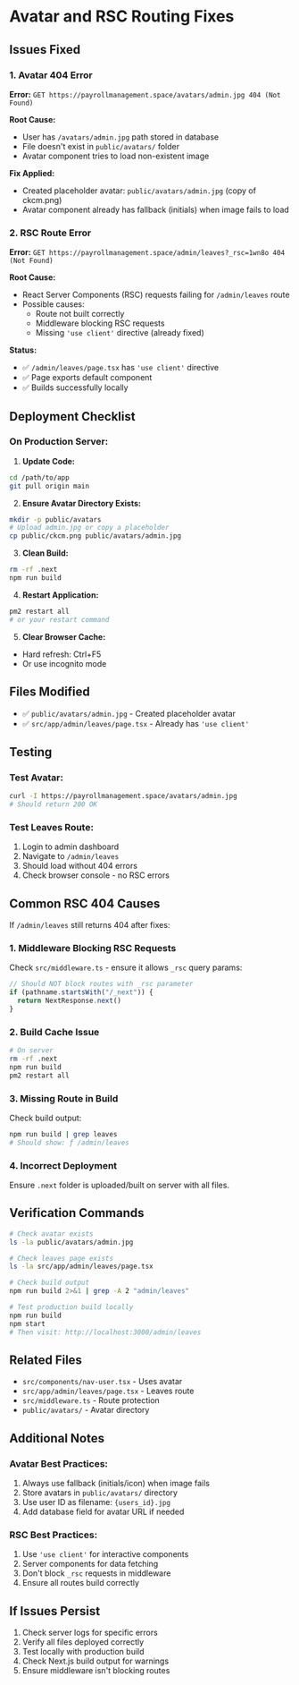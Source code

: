 # Avatar and RSC Routing Fixes

## Issues Fixed

### 1. Avatar 404 Error
**Error:** `GET https://payrollmanagement.space/avatars/admin.jpg 404 (Not Found)`

**Root Cause:**
- User has `/avatars/admin.jpg` path stored in database
- File doesn't exist in `public/avatars/` folder
- Avatar component tries to load non-existent image

**Fix Applied:**
- Created placeholder avatar: `public/avatars/admin.jpg` (copy of ckcm.png)
- Avatar component already has fallback (initials) when image fails to load

### 2. RSC Route Error  
**Error:** `GET https://payrollmanagement.space/admin/leaves?_rsc=1wn8o 404 (Not Found)`

**Root Cause:**
- React Server Components (RSC) requests failing for `/admin/leaves` route
- Possible causes:
  - Route not built correctly
  - Middleware blocking RSC requests
  - Missing `'use client'` directive (already fixed)

**Status:**
- ✅ `/admin/leaves/page.tsx` has `'use client'` directive
- ✅ Page exports default component
- ✅ Builds successfully locally

## Deployment Checklist

### On Production Server:

1. **Update Code:**
```bash
cd /path/to/app
git pull origin main
```

2. **Ensure Avatar Directory Exists:**
```bash
mkdir -p public/avatars
# Upload admin.jpg or copy a placeholder
cp public/ckcm.png public/avatars/admin.jpg
```

3. **Clean Build:**
```bash
rm -rf .next
npm run build
```

4. **Restart Application:**
```bash
pm2 restart all
# or your restart command
```

5. **Clear Browser Cache:**
- Hard refresh: Ctrl+F5
- Or use incognito mode

## Files Modified

- ✅ `public/avatars/admin.jpg` - Created placeholder avatar
- ✅ `src/app/admin/leaves/page.tsx` - Already has `'use client'`

## Testing

### Test Avatar:
```bash
curl -I https://payrollmanagement.space/avatars/admin.jpg
# Should return 200 OK
```

### Test Leaves Route:
1. Login to admin dashboard
2. Navigate to `/admin/leaves`
3. Should load without 404 errors
4. Check browser console - no RSC errors

## Common RSC 404 Causes

If `/admin/leaves` still returns 404 after fixes:

### 1. Middleware Blocking RSC Requests
Check `src/middleware.ts` - ensure it allows `_rsc` query params:

```typescript
// Should NOT block routes with _rsc parameter
if (pathname.startsWith("/_next")) {
  return NextResponse.next()
}
```

### 2. Build Cache Issue
```bash
# On server
rm -rf .next
npm run build
pm2 restart all
```

### 3. Missing Route in Build
Check build output:
```bash
npm run build | grep leaves
# Should show: ƒ /admin/leaves
```

### 4. Incorrect Deployment
Ensure `.next` folder is uploaded/built on server with all files.

## Verification Commands

```bash
# Check avatar exists
ls -la public/avatars/admin.jpg

# Check leaves page exists  
ls -la src/app/admin/leaves/page.tsx

# Check build output
npm run build 2>&1 | grep -A 2 "admin/leaves"

# Test production build locally
npm run build
npm start
# Then visit: http://localhost:3000/admin/leaves
```

## Related Files

- `src/components/nav-user.tsx` - Uses avatar
- `src/app/admin/leaves/page.tsx` - Leaves route
- `src/middleware.ts` - Route protection
- `public/avatars/` - Avatar directory

## Additional Notes

### Avatar Best Practices:
1. Always use fallback (initials/icon) when image fails
2. Store avatars in `public/avatars/` directory
3. Use user ID as filename: `{users_id}.jpg`
4. Add database field for avatar URL if needed

### RSC Best Practices:
1. Use `'use client'` for interactive components
2. Server components for data fetching
3. Don't block `_rsc` requests in middleware
4. Ensure all routes build correctly

## If Issues Persist

1. Check server logs for specific errors
2. Verify all files deployed correctly
3. Test locally with production build
4. Check Next.js build output for warnings
5. Ensure middleware isn't blocking routes
